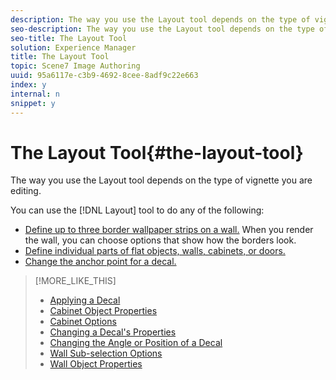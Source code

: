 ```yaml
---
description: The way you use the Layout tool depends on the type of vignette you are editing.
seo-description: The way you use the Layout tool depends on the type of vignette you are editing.
seo-title: The Layout Tool
solution: Experience Manager
title: The Layout Tool
topic: Scene7 Image Authoring
uuid: 95a6117e-c3b9-4692-8cee-8adf9c22e663
index: y
internal: n
snippet: y
---
```


# The Layout Tool{#the-layout-tool}

The way you use the Layout tool depends on the type of vignette you are editing.

You can use the [!DNL Layout] tool to do any of the following:

* [Define up to three border wallpaper strips on a wall.](../../../c-vat-obj-pg/c-vat-obj-pg-tools/c-vat-layout-tool/t-vat-set-bord-lines.md#task-9871b499cc8f49cbb06cf2776fb63f50) When you render the wall, you can choose options that show how the borders look. 
* [Define individual parts of flat objects, walls, cabinets, or doors.](../../../c-vat-obj-pg/c-vat-obj-pg-tools/c-vat-layout-tool/t-vat-def-cab-door.md#task-ec5f1cd1c65c4c2dbb65add62516b8ad) 
* [Change the anchor point for a decal.](../../../c-vat-obj-pg/c-vat-obj-pg-tools/c-vat-layout-tool/t-vat-chg-anchor-pt.md#task-cb8a0e9f062f4bfbb4fb730d08f86ddb)

>[!MORE_LIKE_THIS]
>
>* [Applying a Decal](../../../c-vat-rend-pg/c-vat-rend-obj/c-vat-decals/t-vat-app-decal.md#task-16ff67be05f84b06b4c0caf73ff01f83)
>* [Cabinet Object Properties](../../../c-vat-obj-pg/c-vat-abt-obj-prop/c-vat-cab-obj-prop.md#concept-796fd9e592424764b7e5526c37f57cf4)
>* [Cabinet Options](../../../c-vat-rend-pg/c-vat-rend-obj/t-vat-cab-opt.md#task-643510921338421ba329ecd4134ac252)
>* [Changing a Decal's Properties](../../../c-vat-rend-pg/c-vat-rend-obj/c-vat-decals/t-vat-decal-prop.md#task-287527f44dbe405285fb2f55af65107b)
>* [Changing the Angle or Position of a Decal](../../../c-vat-rend-pg/c-vat-rend-obj/c-vat-decals/t-vat-pos-decal.md#task-40af779cdb0b4643a06c135dc6aca2da)
>* [Wall Sub-selection Options](../../../c-vat-rend-pg/c-vat-rend-obj/t-vat-wall-sub-opt.md#task-cd94251ff76749268ca39caf5b97c072)
>* [Wall Object Properties](../../../c-vat-obj-pg/c-vat-abt-obj-prop/c-vat-wall-obj-prop.md#concept-3903c8a656e049ea90b80f6f6caf4c02)
